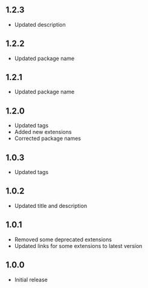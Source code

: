 ## 1.2.3

- Updated description

## 1.2.2

- Updated package name

## 1.2.1

- Updated package name

## 1.2.0

- Updated tags
- Added new extensions
- Corrected package names

## 1.0.3

- Updated tags

## 1.0.2

- Updated title and description

## 1.0.1

- Removed some deprecated extensions
- Updated links for some extensions to latest version

## 1.0.0

- Initial release
